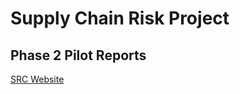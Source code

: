 # Supply Chain Risk Project
## Phase 2 Pilot Reports

[SRC Website](https://www.weforum.org/friends-of-ocean-action/iuu-fishing-supply-chain-risk-tool-scrt)
